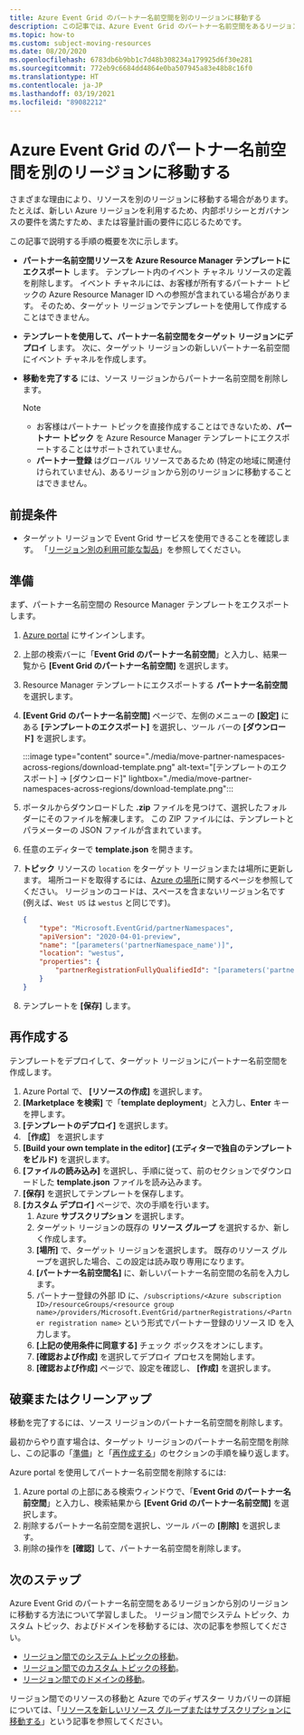 ```yaml
---
title: Azure Event Grid のパートナー名前空間を別のリージョンに移動する
description: この記事では、Azure Event Grid のパートナー名前空間をあるリージョンから別のリージョンに移動する方法について説明します。
ms.topic: how-to
ms.custom: subject-moving-resources
ms.date: 08/20/2020
ms.openlocfilehash: 6783db6b9bb1c7d48b308234a179925d6f30e281
ms.sourcegitcommit: 772eb9c6684dd4864e0ba507945a83e48b8c16f0
ms.translationtype: HT
ms.contentlocale: ja-JP
ms.lasthandoff: 03/19/2021
ms.locfileid: "89082212"
---
```

# <a name="move-azure-event-grid-partner-namespaces-to-another-region"></a>Azure Event Grid のパートナー名前空間を別のリージョンに移動する
さまざまな理由により、リソースを別のリージョンに移動する場合があります。 たとえば、新しい Azure リージョンを利用するため、内部ポリシーとガバナンスの要件を満たすため、または容量計画の要件に応じるためです。 

この記事で説明する手順の概要を次に示します。 

- **パートナー名前空間リソースを Azure Resource Manager テンプレートにエクスポート** します。 テンプレート内のイベント チャネル リソースの定義を削除します。 イベント チャネルには、お客様が所有するパートナー トピックの Azure Resource Manager ID への参照が含まれている場合があります。 そのため、ターゲット リージョンでテンプレートを使用して作成することはできません。  
- **テンプレートを使用して、パートナー名前空間をターゲット リージョンにデプロイ** します。 次に、ターゲット リージョンの新しいパートナー名前空間にイベント チャネルを作成します。 
- **移動を完了する** には、ソース リージョンからパートナー名前空間を削除します。 

    > [!NOTE]
    > - お客様はパートナー トピックを直接作成することはできないため、**パートナー トピック** を Azure Resource Manager テンプレートにエクスポートすることはサポートされていません。 
    > - **パートナー登録** はグローバル リソースであるため (特定の地域に関連付けられていません)、あるリージョンから別のリージョンに移動することはできません。 

## <a name="prerequisites"></a>前提条件
- ターゲット リージョンで Event Grid サービスを使用できることを確認します。 「[リージョン別の利用可能な製品](https://azure.microsoft.com/global-infrastructure/services/?products=event-grid&regions=all)」を参照してください。

## <a name="prepare"></a>準備
まず、パートナー名前空間の Resource Manager テンプレートをエクスポートします。 

1. [Azure portal](https://portal.azure.com) にサインインします。
2. 上部の検索バーに「**Event Grid のパートナー名前空間**」と入力し、結果一覧から **[Event Grid のパートナー名前空間]** を選択します。 
3. Resource Manager テンプレートにエクスポートする **パートナー名前空間** を選択します。 
4. **[Event Grid のパートナー名前空間]** ページで、左側のメニューの **[設定]** にある **[テンプレートのエクスポート]** を選択し、ツール バーの **[ダウンロード]** を選択します。 

    :::image type="content" source="./media/move-partner-namespaces-across-regions/download-template.png" alt-text="[テンプレートのエクスポート] -> [ダウンロード]" lightbox="./media/move-partner-namespaces-across-regions/download-template.png":::   
5. ポータルからダウンロードした **.zip** ファイルを見つけて、選択したフォルダーにそのファイルを解凍します。 この ZIP ファイルには、テンプレートとパラメーターの JSON ファイルが含まれています。 
1. 任意のエディターで **template.json** を開きます。 
8. **トピック** リソースの `location` をターゲット リージョンまたは場所に更新します。 場所コードを取得するには、[Azure の場所](https://azure.microsoft.com/global-infrastructure/locations/)に関するページを参照してください。 リージョンのコードは、スペースを含まないリージョン名です (例えば、`West US` は `westus` と同じです)。

    ```json
    {
        "type": "Microsoft.EventGrid/partnerNamespaces",
        "apiVersion": "2020-04-01-preview",
        "name": "[parameters('partnerNamespace_name')]",
        "location": "westus",
        "properties": {
            "partnerRegistrationFullyQualifiedId": "[parameters('partnerRegistrations_ContosoCorpAccount1_externalid')]"
        }
    }
    ``` 
1. テンプレートを **[保存]** します。 

## <a name="recreate"></a>再作成する 
テンプレートをデプロイして、ターゲット リージョンにパートナー名前空間を作成します。 

1. Azure Portal で、 **[リソースの作成]** を選択します。
2. **[Marketplace を検索]** で「**template deployment**」と入力し、**Enter** キーを押します。
3. **[テンプレートのデプロイ]** を選択します。
4. **［作成］** を選択します
5. **[Build your own template in the editor] \(エディターで独自のテンプレートをビルド\)** を選択します。
6. **[ファイルの読み込み]** を選択し、手順に従って、前のセクションでダウンロードした **template.json** ファイルを読み込みます。
7. **[保存]** を選択してテンプレートを保存します。 
8. **[カスタム デプロイ]** ページで、次の手順を行います。 
    1. Azure **サブスクリプション** を選択します。 
    1. ターゲット リージョンの既存の **リソース グループ** を選択するか、新しく作成します。 
    1. **[場所]** で、ターゲット リージョンを選択します。 既存のリソース グループを選択した場合、この設定は読み取り専用になります。 
    1. **[パートナー名前空間名]** に、新しいパートナー名前空間の名前を入力します。 
    1. パートナー登録の外部 ID に、`/subscriptions/<Azure subscription ID>/resourceGroups/<resource group name>/providers/Microsoft.EventGrid/partnerRegistrations/<Partner registration name>` という形式でパートナー登録のリソース ID を入力します。
    1. **[上記の使用条件に同意する]** チェック ボックスをオンにします。     
    1. **[確認および作成]** を選択してデプロイ プロセスを開始します。 
    1. **[確認および作成]** ページで、設定を確認し、 **[作成]** を選択します。 

## <a name="discard-or-clean-up"></a>破棄またはクリーンアップ
移動を完了するには、ソース リージョンのパートナー名前空間を削除します。  

最初からやり直す場合は、ターゲット リージョンのパートナー名前空間を削除し、この記事の「[準備](#prepare)」と「[再作成する](#recreate)」のセクションの手順を繰り返します。

Azure portal を使用してパートナー名前空間を削除するには:

1. Azure portal の上部にある検索ウィンドウで、「**Event Grid のパートナー名前空間**」と入力し、検索結果から **[Event Grid のパートナー名前空間]** を選択します。 
2. 削除するパートナー名前空間を選択し、ツール バーの **[削除]** を選択します。 
3. 削除の操作を **[確認]** して、パートナー名前空間を削除します。 

## <a name="next-steps"></a>次のステップ
Azure Event Grid のパートナー名前空間をあるリージョンから別のリージョンに移動する方法について学習しました。 リージョン間でシステム トピック、カスタム トピック、およびドメインを移動するには、次の記事を参照してください。

- [リージョン間でのシステム トピックの移動](move-system-topics-across-regions.md)。 
- [リージョン間でのカスタム トピックの移動](move-custom-topics-across-regions.md)。 
- [リージョン間でのドメインの移動](move-domains-across-regions.md)。

リージョン間でのリソースの移動と Azure でのディザスター リカバリーの詳細については、「[リソースを新しいリソース グループまたはサブスクリプションに移動する](../azure-resource-manager/management/move-resource-group-and-subscription.md)」という記事を参照してください。